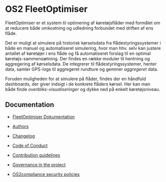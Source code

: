 # OS2 FleetOptimiser

FleetOptimiser er et system til optimering af køretøjsflåder med formålet om at reducere både omkostning og udledning forbundet med driften af ens flåde.  

Det er muligt at simulere på historisk kørselsdata fra flådestyringssystemer i både en manuel og automatiseret simulering, hvor man hhv. selv kan justere antallet af køretøjer i ens flåde og få automatiseret forslag til en optimal køretøjs-sammensætning.
Der findes en række moduler til hentning og aggregering af kørselsdata. De integrerer til flådestyringssystemer, henter data, samler GPS-logs til aggregeret rundture og gemmer _aggregeret_ data. 

Foruden muligheden for at simulere på flåder, findes der en håndfuld dashboards, der giver indsigt i de konkrete flåders kørsel. Her kan man både finde _overbliks-visualiseringer_ og dykke ned på enkelt køretøjsniveau.

## Documentation

* [FleetOptimiser Dokumentation](https://os2fleetoptimiser.github.io/OS2fleetoptimiser-docs)


* [Authors](AUTHORS.md)  
* [Changelog](CHANGELOG.md)  
* [Code of Conduct](CODE_OF_CONDUCT.md)  
* [Contribution guidelines](CONTRIBUTING.md)  
* [Governance in the project](GOVERNANCE.md)  
* [OS2compliance security policies](SECURITY.md)  